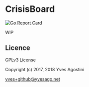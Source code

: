 CrisisBoard
=============

[![Go Report Card](https://goreportcard.com/badge/github.com/yvesago/CrisisBoard)](https://goreportcard.com/report/github.com/yvesago/CrisisBoard)


WIP

## Licence

GPLv3 License

Copyright (c) 2017, 2018 Yves Agostini

<yves+github@yvesago.net>

